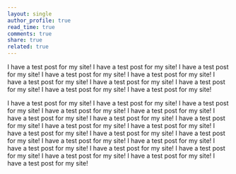 ```yaml
---
layout: single
author_profile: true
read_time: true
comments: true
share: true
related: true
---
```

I have a test post for my site! I have a test post for my site! I have a test post for my site! I have a test post for my site! I have a test post for my site! I have a test post for my site! I have a test post for my site! I have a test post for my site! I have a test post for my site! I have a test post for my site!

I have a test post for my site! I have a test post for my site! I have a test post for my site! I have a test post for my site! I have a test post for my site! I have a test post for my site! I have a test post for my site! I have a test post for my site! I have a test post for my site! I have a test post for my site! I have a test post for my site! I have a test post for my site! I have a test post for my site! I have a test post for my site! I have a test post for my site! I have a test post for my site! I have a test post for my site! I have a test post for my site! I have a test post for my site! I have a test post for my site! I have a test post for my site! 
